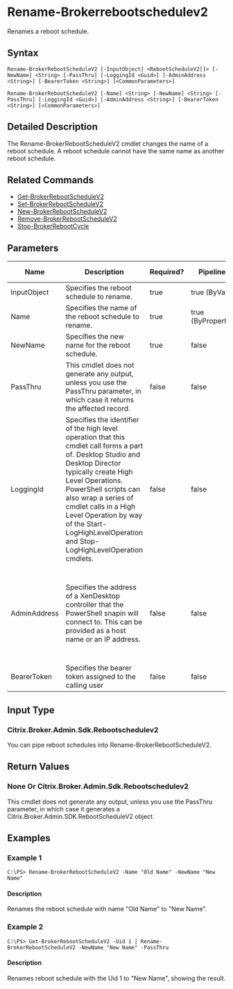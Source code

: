 ﻿
# Rename-Brokerrebootschedulev2
Renames a reboot schedule.
## Syntax
```
Rename-BrokerRebootScheduleV2 [-InputObject] <RebootScheduleV2[]> [-NewName] <String> [-PassThru] [-LoggingId <Guid>] [-AdminAddress <String>] [-BearerToken <String>] [<CommonParameters>]

Rename-BrokerRebootScheduleV2 [-Name] <String> [-NewName] <String> [-PassThru] [-LoggingId <Guid>] [-AdminAddress <String>] [-BearerToken <String>] [<CommonParameters>]
```
## Detailed Description
The Rename-BrokerRebootScheduleV2 cmdlet changes the name of a reboot schedule. A reboot schedule cannot have the same name as another reboot schedule.


## Related Commands

* [Get-BrokerRebootScheduleV2](../Get-BrokerRebootScheduleV2/)
* [Set-BrokerRebootScheduleV2](../Set-BrokerRebootScheduleV2/)
* [New-BrokerRebootScheduleV2](../New-BrokerRebootScheduleV2/)
* [Remove-BrokerRebootScheduleV2](../Remove-BrokerRebootScheduleV2/)
* [Stop-BrokerRebootCycle](../Stop-BrokerRebootCycle/)
## Parameters
| Name   | Description | Required? | Pipeline Input | Default Value |
| --- | --- | --- | --- | --- |
| InputObject | Specifies the reboot schedule to rename. | true | true (ByValue) | null |
| Name | Specifies the name of the reboot schedule to rename. | true | true (ByPropertyName) | null |
| NewName | Specifies the new name for the reboot schedule. | true | false | null |
| PassThru | This cmdlet does not generate any output, unless you use the PassThru parameter, in which case it returns the affected record. | false | false | False |
| LoggingId | Specifies the identifier of the high level operation that this cmdlet call forms a part of. Desktop Studio and Desktop Director typically create High Level Operations. PowerShell scripts can also wrap a series of cmdlet calls in a High Level Operation by way of the Start-LogHighLevelOperation and Stop-LogHighLevelOperation cmdlets. | false | false |  |
| AdminAddress | Specifies the address of a XenDesktop controller that the PowerShell snapin will connect to. This can be provided as a host name or an IP address. | false | false | Localhost. Once a value is provided by any cmdlet, this value will become the default. |
| BearerToken | Specifies the bearer token assigned to the calling user | false | false |  |

## Input Type

### Citrix.Broker.Admin.Sdk.Rebootschedulev2
You can pipe reboot schedules into Rename-BrokerRebootScheduleV2.
## Return Values

### None Or Citrix.Broker.Admin.Sdk.Rebootschedulev2
This cmdlet does not generate any output, unless you use the PassThru parameter, in which case it generates a Citrix.Broker.Admin.SDK.RebootScheduleV2 object.
## Examples

### Example 1
```
C:\PS> Rename-BrokerRebootScheduleV2 -Name "Old Name" -NewName "New Name"
```
#### Description
Renames the reboot schedule with name "Old Name" to "New Name".
### Example 2
```
C:\PS> Get-BrokerRebootScheduleV2 -Uid 1 | Rename-BrokerRebootScheduleV2 -NewName "New Name" -PassThru
```
#### Description
Renames reboot schedule with the Uid 1 to "New Name", showing the result.
